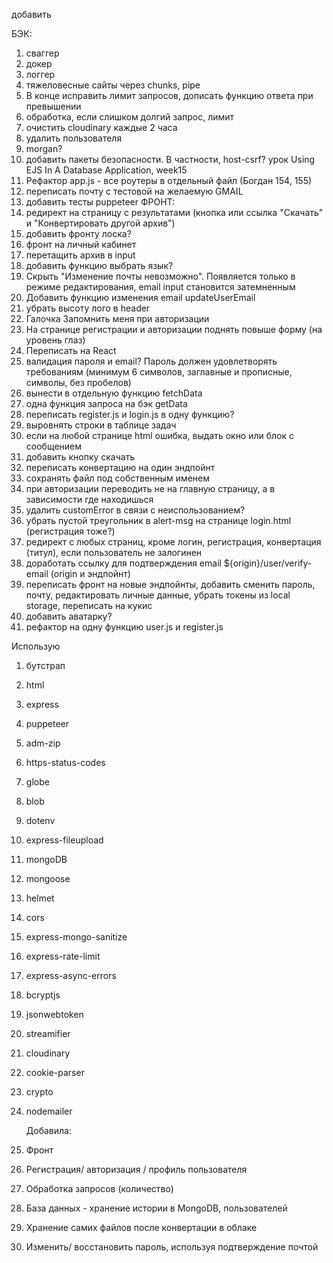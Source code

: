 добавить

БЭК:

1. сваггер
2. докер
3. логгер
4. тяжеловесные сайты через chunks, pipe
5. В конце исправить лимит запросов, дописать функцию ответа при превышении
6. обработка, если слишком долгий запрос, лимит
7. очистить cloudinary каждые 2 часа
8. удалить пользователя
9. morgan?
10. добавить пакеты безопасности. В частности, host-csrf? урок Using EJS In A Database Application, week15
11. Рефактор app.js - все роутеры в отдельный файл (Богдан 154, 155)
12. переписать почту с тестовой на желаемую GMAIL
13. добавить тесты puppeteer
    ФРОНТ:
14. редирект на страницу с результатами (кнопка или ссылка "Скачать" и "Конвертировать другой архив")
15. добавить фронту лоска?
16. фронт на личный кабинет
17. перетащить архив в input
18. добавить функцию выбрать язык?
19. Скрыть "Изменение почты невозможно". Появляется только в режиме редактирования, email input становится затемненным
20. Добавить функцию изменения email updateUserEmail
21. убрать высоту лого в header
22. Галочка Запомнить меня при авторизации
23. На странице регистрации и авторизации поднять повыше форму (на уровень глаз)
24. Переписать на React
25. валидация пароля и email? Пароль должен удовлетворять требованиям (минимум 6 символов, заглавные и прописные, символы, без пробелов)
26. вынести в отдельную функцию fetchData
27. одна функция запроса на бэк getData
28. переписать register.js и login.js в одну функцию?
29. выровнять строки в таблице задач
30. если на любой странице html ошибка, выдать окно или блок с сообщением
31. добавить кнопку скачать
32. переписать конвертацию на один эндпойнт
33. сохранять файл под собственным именем
34. при авторизации переводить не на главную страницу, а в зависимости где находишься
35. удалить customError в связи с неиспользованием?
36. убрать пустой треугольник в alert-msg на странице login.html (регистрация тоже?)
37. редирект с любых страниц, кроме логин, регистрация, конвертация (титул), если пользователь не залогинен
38. доработать ссылку для подтверждения email ${origin}/user/verify-email (origin и эндпойнт)
39. переписать фронт на новые эндпойнты, добавить сменить пароль, почту, редактировать личные данные, убрать токены из local storage, переписать на кукис
40. добавить аватарку?
41. рефактор на одну функцию user.js и register.js

Использую

1. бутстрап
2. html
3. express
4. puppeteer
5. adm-zip
6. https-status-codes
7. globe
8. blob
9. dotenv
10. express-fileupload
11. mongoDB
12. mongoose
13. helmet
14. cors
15. express-mongo-sanitize
16. express-rate-limit
17. express-async-errors
18. bcryptjs
19. jsonwebtoken
20. streamifier
21. cloudinary
22. cookie-parser
23. crypto
24. nodemailer

    Добавила:

25. Фронт
26. Регистрация/ авторизация / профиль пользователя
27. Обработка запросов (количество)
28. База данных - хранение истории в MongoDB, пользователей
29. Хранение самих файлов после конвертации в облаке
30. Изменить/ восстановить пароль, используя подтверждение почтой

